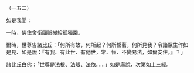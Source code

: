 （一五二）

如是我聞：

一時，佛住舍衛國祇樹給孤獨園。

爾時，世尊告諸比丘：「何所有故，何所起？何所繫著，何所見我？令諸眾生作如是見、如是說：『有我、有此世、有他世，常、恒、不變易法，如爾安住。』？」

諸比丘白佛：「世尊是法根、法眼、法依……」如是廣說，次第如上三經。




